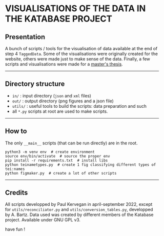 # VISUALISATIONS OF THE DATA IN THE KATABASE PROJECT

## Presentation
A bunch of scripts / tools for the visualisation of data available at the end of 
step 4 `TaggedData`. Some of the visualisations were originally created for the 
website, others were made just to make sense of the data. Finally, a few scripts
and visualisations were made for a [master's thesis](https://github.com/paulhectork/tnah2022_memoire).

---

## Directory structure
- `in/` : input directory (`json` and `xml` files)
- `out/` : output directory (png figures and a json file)
- `utils/` : useful tools to build the scripts: data preparation and such
- all `*.py` scripts at root are used to make scripts.

---

## How to
The only `__main__` scripts (that can be run directly) are in the root.
```shell
python3 -m venv env  # create environment
source env/bin/activate  # source the proper env
pip install -r requirements.txt  # install libs
python teinametypes.py  # create 1 fig classifying different types of tei:names
python figmaker.py  # create a lot of other scripts
```

---

## Credits
All scripts developped by Paul Kervegan in april-september 2022, except for
`utils/reconciliator.py` and `utils/conversion_tables.py`, developped by A. Bartz. 
Data used was created by different members of the Katabase project. 
Available under GNU GPL v3.

have fun !

